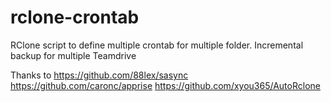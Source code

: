 # rclone-crontab
RClone script to define multiple crontab for multiple folder. Incremental backup for multiple Teamdrive

Thanks to 
https://github.com/88lex/sasync
https://github.com/caronc/apprise
https://github.com/xyou365/AutoRclone
